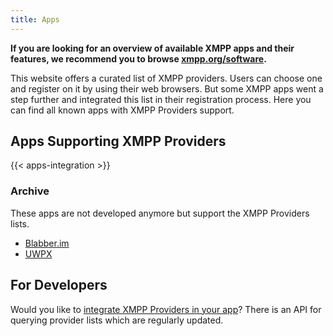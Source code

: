 ```yaml
---
title: Apps
---
```


**If you are looking for an overview of available XMPP apps and their features, we recommend you to browse [xmpp.org/software](https://xmpp.org/software).**

This website offers a curated list of XMPP providers.
Users can choose one and register on it by using their web browsers.
But some XMPP apps went a step further and integrated this list in their registration process.
Here you can find all known apps with XMPP Providers support.

## Apps Supporting XMPP Providers

{{< apps-integration >}}

### Archive

These apps are not developed anymore but support the XMPP Providers lists.

- [Blabber.im](https://codeberg.org/kriztan/blabber.im)
- [UWPX](https://uwpx.org/)

## For Developers

Would you like to [integrate XMPP Providers in your app](https://invent.kde.org/melvo/xmpp-providers)?
There is an API for querying provider lists which are regularly updated.
